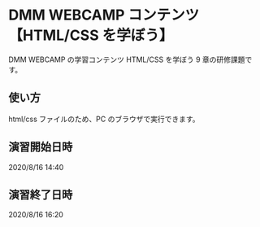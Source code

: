 # DMM WEBCAMP コンテンツ【HTML/CSS を学ぼう】

DMM WEBCAMP の学習コンテンツ HTML/CSS を学ぼう 9 章の研修課題です。

## 使い方

html/css ファイルのため、PC のブラウザで実行できます。

## 演習開始日時

2020/8/16 14:40

## 演習終了日時

2020/8/16 16:20